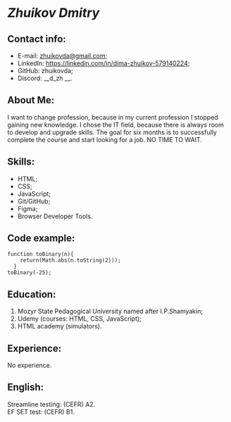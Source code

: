 # ***Zhuikov Dmitry***
## Contact info:
* E-mail: zhuikovda@gmail.com;
* LinkedIn: https://linkedin.com/in/dima-zhuikov-579140224;
* GitHub: zhuikovda;
* Discord: __d_zh __.
## About Me: 
I want to change profession, because in my current profession I stopped gaining new knowledge. I chose the IT field, because there is always room to develop and upgrade skills. The goal for six months is to successfully complete the course and start looking for a job. NO TIME TO WAIT.
## Skills:
* HTML;
* CSS;
* JavaScript;
* Git/GitHub;
* Figma;
* Browser Developer Tools.
## Code example:
```
function toBinary(n){  
    return(Math.abs(n.toString(2)));  
  }  
toBinary(-25);
```
## Education:
1. Mozyr State Pedagogical University named after I.P.Shamyakin;
2. Udemy (courses: HTML, CSS, JavaScript);
3.	HTML academy (simulators).

## Experience:
No experience.
## English:
Streamline testing: (CEFR) A2.  
EF SET test: (CEFR) B1.